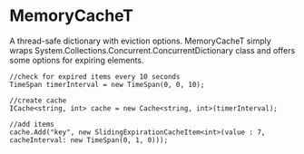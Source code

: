 MemoryCacheT
============

A thread-safe dictionary with eviction options. MemoryCacheT simply wraps System.Collections.Concurrent.ConcurrentDictionary class and offers some options for expiring elements.

    //check for expired items every 10 seconds
    TimeSpan timerInterval = new TimeSpan(0, 0, 10);
    
    //create cache
    ICache<string, int> cache = new Cache<string, int>(timerInterval);
    
    //add items
    cache.Add("key", new SlidingExpirationCacheItem<int>(value : 7, cacheInterval: new TimeSpan(0, 1, 0)));